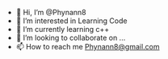 - 👋 Hi, I’m @Phynann8
- 👀 I’m interested in Learning Code 
- 🌱 I’m currently learning c++
- 💞️ I’m looking to collaborate on ...
- 📫 How to reach me Phynann8@gmail.com

<!---
Phynann8/Phynann8 is a ✨ special ✨ repository because its `README.md` (this file) appears on your GitHub profile.
You can click the Preview link to take a look at your changes.
--->
